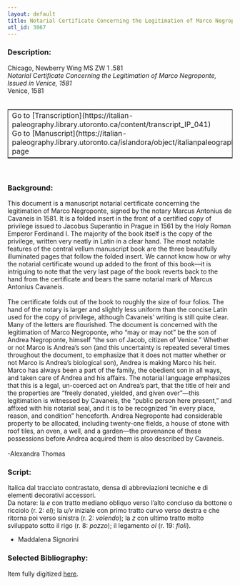 ```yaml
---
layout: default
title: Notarial Certificate Concerning the Legitimation of Marco Negroponte, Issued in Venice, 1581
utl_id: 3067
---
```


### Description:

Chicago, Newberry Wing MS ZW 1 .581<br>
_Notarial Certificate Concerning the Legitimation of Marco Negroponte, Issued in Venice, 1581_<br>
Venice, 1581<br>
 <br>
<table border=""0.5"" cellpadding=""1"" cellspacing=""1"" style=""width: 200px; background-color:#F8F8F8;""><tbody><tr><td>Go to [Transcription](https://italian-paleography.library.utoronto.ca/content/transcript_IP_041)<br>
Go to [Manuscript](https://italian-paleography.library.utoronto.ca/islandora/object/italianpaleography%3AIP_041) page</td></tr></tbody></table> <br>


### Background:

This document is a manuscript notarial certificate concerning the legitimation of Marco Negroponte, signed by the notary Marcus Antonius de Cavaneis in 1581. It is a folded insert in the front of a certified copy of privilege issued to Jacobus Superantio in Prague in 1561 by the Holy Roman Emperor Ferdinand I. The majority of the book itself is the copy of the privilege, written very neatly in Latin in a clear hand. The most notable features of the central vellum manuscript book are the three beautifully illuminated pages that follow the folded insert. We cannot know how or why the notarial certificate wound up added to the front of this book––it is intriguing to note that the very last page of the book reverts back to the hand from the certificate and bears the same notarial mark of Marcus Antonius Cavaneis.<br><br>
The certificate folds out of the book to roughly the size of four folios. The hand of the notary is larger and slightly less uniform than the concise Latin used for the copy of privilege, although Cavaneis’ writing is still quite clear. Many of the letters are flourished. The document is concerned with the legitimation of Marco Negroponte, who “may or may not” be the son of Andrea Negroponte, himself “the son of Jacob, citizen of Venice.” Whether or not Marco is Andrea’s son (and this uncertainty is repeated several times throughout the document, to emphasize that it does not matter whether or not Marco is Andrea’s biological son), Andrea is making Marco his heir. Marco has always been a part of the family, the obedient son in all ways, and taken care of Andrea and his affairs. The notarial language emphasizes that this is a legal, un-coerced act on Andrea’s part, that the title of heir and the properties are “freely donated, yielded, and given over”––this legitimation is witnessed by Cavaneis, the “public person here present,” and affixed with his notarial seal, and it is to be recognized “in every place, reason, and condition” henceforth. Andrea Negroponte had considerable property to be allocated, including twenty-one fields, a house of stone with roof tiles, an oven, a well, and a garden––the provenance of these possessions before Andrea acquired them is also described by Cavaneis.<br><br>
-Alexandra Thomas<br>


### Script:

Italica dal tracciato contrastato, densa di abbreviazioni tecniche e di elementi decorativi accessori.<br>
Da notare: la _e_ con tratto mediano obliquo verso l’alto concluso da bottone o ricciolo (r. 2: _el_); la _u/v_ iniziale con primo tratto curvo verso destra e che ritorna poi verso sinistra (r. 2: _volendo_); la _z_ con ultimo tratto molto sviluppato sotto il rigo (r. 8: _pozzo_); il legamento _ol_ (r. 19: _fioli_).<br>
- Maddalena Signorini<br>


### Selected Bibliography:

Item fully digitized [here](http://collections.carli.illinois.edu/cdm/ref/collection/nby_dig/id/22211).<br>

